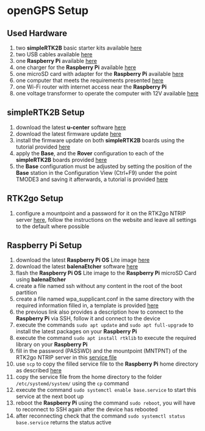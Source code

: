 # openGPS Setup

## Used Hardware

1. two **simpleRTK2B** basic starter kits
   available [here](https://www.ardusimple.com/product/simplertk2b-basic-starter-kit-ip65/)
2. two USB cables available [here](https://www.amazon.de/AmazonBasics-Male-Micro-Cable-Black/dp/B07232M876/)
3. one **Raspberry Pi** available [here](https://www.raspberrypi.org/products/raspberry-pi-4-model-b/)
4. one charger for the **Raspberry Pi** available [here](https://www.raspberrypi.org/products/type-c-power-supply/)
5. one microSD card with adapter for the **Raspberry Pi**
   available [here](https://www.amazon.de/SanDisk-Ultra-Micro-Adapter-SDSQUNC-016G-GN6MA/dp/B010Q57SEE/)
6. one computer that meets the requirements
   presented [here](https://geizhals.at/?cat=nb&xf=10929_Windows+10%7E13345_LTE%7E13732_2%7E2379_15%7E83_Touchscreen%7E9_1920x1080)
7. one Wi-Fi router with internet access near the **Raspberry Pi**
8. one voltage transformer to operate the computer with 12V
   available [here](https://www.amazon.de/Spannungswandler-Wechselrichter-BESTEK-Zigarettenanzünder-Autobatterieclips/dp/B00JGJL4ZQ/)

## simpleRTK2B Setup

1. download the latest **u-center** software [here](https://www.u-blox.com/en/product/u-center)
2. download the latest firmware
   update [here](https://www.u-blox.com/en/product/zed-f9p-module#tab-documentation-resources)
3. install the firmware update on both **simpleRTK2B** boards using the tutorial
   provided [here](https://www.ardusimple.com/zed-f9p-firmware-update-with-simplertk2b/)
4. apply the **Base**, and the **Rover** configuration to each of the **simpleRTK2B** boards
   provided [here](https://cerea-forum.de/filebase/index.php?file/66-f9p-config-f%C3%BCr-rover-und-base/)
5. the **Base** configuration must be adjusted by setting the position of the **Base** station in the Configuration
   View (Ctrl+F9) under the point TMODE3 and saving it afterwards, a tutorial is
   provided [here](https://www.youtube.com/watch?v=FpkUXmM7mrc)

## RTK2go Setup

1. configure a mountpoint and a password for it on the RTK2go NTRIP
   server [here](http://www.rtk2go.com/new-reservation/), follow the instructions on the website and leave all settings
   to the default where possible

## Raspberry Pi Setup

1. download the latest **Raspberry Pi OS** Lite image [here](https://www.raspberrypi.org/software/operating-systems/)
2. download the latest **balenaEtcher** software [here](https://www.balena.io/etcher/)
3. flash the **Raspberry Pi OS** Lite image to the **Raspberry Pi** microSD Card using **balenaEtcher**
4. create a file named ssh without any content in the root of the boot partition
5. create a file named wpa_supplicant.conf in the same directory with the required information filled in, a template is
   provided [here](https://medium.com/coinmonks/run-raspberry-pi-in-a-true-headless-state-cfb3431667de)
6. the previous link also provides a description how to connect to the **Raspberry Pi** via SSH, follow it and connect
   to the device
7. execute the commands ```sudo apt update``` and ```sudo apt full-upgrade``` to install the latest packages on your
   **Raspberry Pi**
8. execute the command ```sudo apt install rtklib``` to execute the required library on your **Raspberry Pi**
9. fill in the password (PASSWD) and the mountpoint (MNTPNT) of the RTK2go NTRIP server in
   this [service file](base.service)
10. use ```scp``` to copy the filled service file to the **Raspberry Pi** home directory as
    described [here](https://linuxize.com/post/how-to-use-scp-command-to-securely-transfer-files/)
11. copy the service file from the home directory to the folder ```/etc/systemd/system/``` using the ```cp``` command
12. execute the command ```sudo systemctl enable base.service``` to start this service at the next boot up
13. reboot the **Raspberry Pi** using the command ```sudo reboot```, you will have to reconnect to SSH again after the
    device has rebooted
14. after reconnecting check that the command ```sudo systemctl status base.service``` returns the status active








